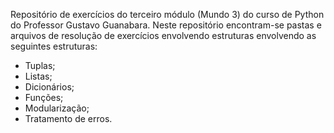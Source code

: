 Repositório de exercícios do terceiro módulo (Mundo 3) do curso de Python do Professor Gustavo Guanabara. Neste repositório encontram-se pastas e arquivos de resolução de exercícios envolvendo estruturas envolvendo as seguintes estruturas:
- Tuplas;
- Listas;
- Dicionários;
- Funções;
- Modularização;
- Tratamento de erros.
